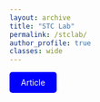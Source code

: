 ```yaml
---
layout: archive
title: "STC Lab"
permalink: /stclab/
author_profile: true
classes: wide
---
```


<a href="https://doi.org/10.1093/isq/sqae094" class="btn--research" target="_blank">Article</a>

<style>
.btn--research {
    display: inline-block;
    padding: 10px 20px;
    color: white;
    background-color: blue;
    text-decoration: none;
    border-radius: 5px;
}
</style>

<!--You can download a PDF copy of my CV [here](/files/AmritamCV.pdf).-->
